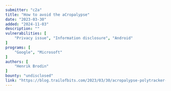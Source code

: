 ```yaml
---
submitter: "c2a"
title: "How to avoid the aCropalypse"
date: "2023-03-30"
added: "2024-11-03"
description: ""
vulnerabilities: [
    "Privacy issue", "Information disclosure", "Android"
]
programs: [
    "Google", "Microsoft"
]
authors: [
    "Henrik Brodin"
]
bounty: "undisclosed"
link: "https://blog.trailofbits.com/2023/03/30/acropalypse-polytracker-blind-spots/"
---
```




